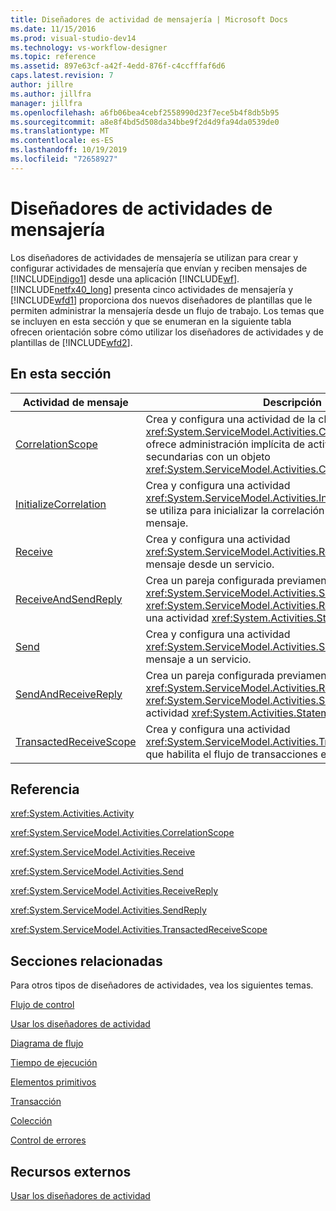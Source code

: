 ```yaml
---
title: Diseñadores de actividad de mensajería | Microsoft Docs
ms.date: 11/15/2016
ms.prod: visual-studio-dev14
ms.technology: vs-workflow-designer
ms.topic: reference
ms.assetid: 897e63cf-a42f-4edd-876f-c4ccfffaf6d6
caps.latest.revision: 7
author: jillre
ms.author: jillfra
manager: jillfra
ms.openlocfilehash: a6fb06bea4cebf2558990d23f7ece5b4f8db5b95
ms.sourcegitcommit: a8e8f4bd5d508da34bbe9f2d4d9fa94da0539de0
ms.translationtype: MT
ms.contentlocale: es-ES
ms.lasthandoff: 10/19/2019
ms.locfileid: "72658927"
---
```

# <a name="messaging-activity-designers"></a>Diseñadores de actividades de mensajería
Los diseñadores de actividades de mensajería se utilizan para crear y configurar actividades de mensajería que envían y reciben mensajes de [!INCLUDE[indigo1](../includes/indigo1-md.md)] desde una aplicación [!INCLUDE[wf](../includes/wf-md.md)]. [!INCLUDE[netfx40_long](../includes/netfx40-long-md.md)] presenta cinco actividades de mensajería y [!INCLUDE[wfd1](../includes/wfd1-md.md)] proporciona dos nuevos diseñadores de plantillas que le permiten administrar la mensajería desde un flujo de trabajo. Los temas que se incluyen en esta sección y que se enumeran en la siguiente tabla ofrecen orientación sobre cómo utilizar los diseñadores de actividades y de plantillas de [!INCLUDE[wfd2](../includes/wfd2-md.md)].

## <a name="in-this-section"></a>En esta sección

|Actividad de mensaje|Descripción|
|----------------------|-----------------|
|[CorrelationScope](../workflow-designer/correlationscope-activity-designer.md)|Crea y configura una actividad de la clase <xref:System.ServiceModel.Activities.CorrelationScope> que ofrece administración implícita de actividades de mensajería secundarias con un objeto <xref:System.ServiceModel.Activities.CorrelationHandle>.|
|[InitializeCorrelation](../workflow-designer/initializecorrelation-activity-designer.md)|Crea y configura una actividad <xref:System.ServiceModel.Activities.InitializeCorrelation> que se utiliza para inicializar la correlación sin enviar o recibir un mensaje.|
|[Receive](../workflow-designer/receive-activity-designer.md)|Crea y configura una actividad <xref:System.ServiceModel.Activities.Receive> que recibe un mensaje desde un servicio.|
|[ReceiveAndSendReply](../workflow-designer/receiveandsendreply-template-designer.md)|Crea un pareja configurada previamente de actividades <xref:System.ServiceModel.Activities.Send> y <xref:System.ServiceModel.Activities.ReceiveReply> dentro de una actividad <xref:System.Activities.Statements.Sequence>.|
|[Send](../workflow-designer/send-activity-designer.md)|Crea y configura una actividad <xref:System.ServiceModel.Activities.Send> que envía un mensaje a un servicio.|
|[SendAndReceiveReply](../workflow-designer/sendandreceivereply-template-designer.md)|Crea un pareja configurada previamente de actividades <xref:System.ServiceModel.Activities.Receive> y <xref:System.ServiceModel.Activities.SendReply> dentro de una actividad <xref:System.Activities.Statements.Sequence>.|
|[TransactedReceiveScope](../workflow-designer/transactedreceivescope-activity-designer.md)|Crea y configura una actividad <xref:System.ServiceModel.Activities.TransactedReceiveScope> que habilita el flujo de transacciones en un flujo de trabajo.|

## <a name="reference"></a>Referencia
 <xref:System.Activities.Activity>

 <xref:System.ServiceModel.Activities.CorrelationScope>

 <xref:System.ServiceModel.Activities.Receive>

 <xref:System.ServiceModel.Activities.Send>

 <xref:System.ServiceModel.Activities.ReceiveReply>

 <xref:System.ServiceModel.Activities.SendReply>

 <xref:System.ServiceModel.Activities.TransactedReceiveScope>

## <a name="related-sections"></a>Secciones relacionadas
 Para otros tipos de diseñadores de actividades, vea los siguientes temas.

 [Flujo de control](../workflow-designer/control-flow-activity-designers.md)

 [Usar los diseñadores de actividad](../workflow-designer/using-the-activity-designers.md)

 [Diagrama de flujo](../workflow-designer/flowchart-activity-designers.md)

 [Tiempo de ejecución](../workflow-designer/runtime-activity-designers.md)

 [Elementos primitivos](../workflow-designer/primitives-activity-designers.md)

 [Transacción](../workflow-designer/transaction-activity-designers.md)

 [Colección](../workflow-designer/collection-activity-designers.md)

 [Control de errores](../workflow-designer/error-handling-activity-designers.md)

## <a name="external-resources"></a>Recursos externos
 [Usar los diseñadores de actividad](../workflow-designer/using-the-activity-designers.md)